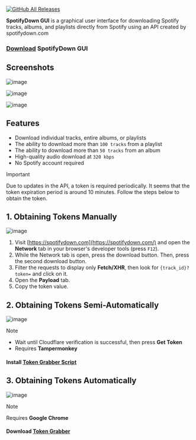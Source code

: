 [![GitHub All Releases](https://img.shields.io/github/downloads/afkarxyz/SpotifyDown-GUI/total?style=for-the-badge)](https://github.com/afkarxyz/SpotifyDown-GUI/releases)

**SpotifyDown GUI** is a graphical user interface for downloading Spotify tracks, albums, and playlists directly from Spotify using an API created by spotifydown.com

### [Download](https://github.com/afkarxyz/SpotifyDown-GUI/releases/download/v1.3/SpotifyDown.exe) SpotifyDown GUI

## Screenshots

![image](https://github.com/user-attachments/assets/74bea158-4b62-403b-bd37-38e9085ae471)

![image](https://github.com/user-attachments/assets/325da8cb-a2f2-4b20-a467-a69537de45e2)

![image](https://github.com/user-attachments/assets/8e4d25a8-be9f-4b3a-b300-1fcf98d353eb)

## Features

- Download individual tracks, entire albums, or playlists
- The ability to download more than `100 tracks` from a playlist  
- The ability to download more than `50 tracks` from an album
- High-quality audio download at `320 kbps`
- No Spotify account required

> [!IMPORTANT]  
> Due to updates in the API, a token is required periodically. It seems that the token expiration period is around 10 minutes. Follow the steps below to obtain the token.

## 1. Obtaining Tokens Manually

![image](https://github.com/user-attachments/assets/00448018-482f-4b19-b143-7b4ee8d9bca9)

1. Visit [https://spotifydown.com](https://spotifydown.com/) and open the **Network** tab in your browser's developer tools (press `F12`).  
2. While the Network tab is open, press the download button. Then, press the second download button.
3. Filter the requests to display only **Fetch/XHR**, then look for `{track_id}?token=` and click on it.  
4. Open the **Payload** tab.
5. Copy the token value.
   
## 2. Obtaining Tokens Semi-Automatically

![image](https://github.com/user-attachments/assets/7c79c2da-9c64-4000-ad85-b8e8eb68fe69)

> [!NOTE]
> - Wait until Cloudflare verification is successful, then press **Get Token**
> - Requires **Tampermonkey**

#### Install [Token Grabber Script](https://github.com/afkarxyz/SpotifyDown-GUI/raw/refs/heads/main/TokenGrabber.user.js)

## 3. Obtaining Tokens Automatically

![image](https://github.com/user-attachments/assets/3c264911-d132-4d39-96ce-dce4b201022b)

> [!NOTE]  
> Requires **Google Chrome**

#### Download [Token Grabber](https://github.com/afkarxyz/SpotifyDown-GUI/releases/download/v1.2/TokenGrabber.exe)
